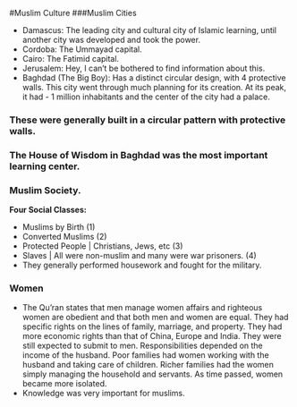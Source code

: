 #Muslim Culture
###Muslim Cities
- Damascus: The leading city and cultural city of Islamic learning, until another city was developed and took the power.
- Cordoba: The Ummayad capital.
- Cairo: The Fatimid capital.
- Jerusalem: Hey, I can’t be bothered to find information about this.
- Baghdad (The Big Boy): Has a distinct circular design, with 4 protective walls. This city went through much planning for its creation. At its peak, it had - 1 million inhabitants and the center of the city had a palace.

### These were generally built in a circular pattern with protective walls.
### The House of Wisdom in Baghdad was the most important learning center.
### Muslim Society.
**Four Social Classes:**
- Muslims by Birth (1)
- Converted Muslims (2)
- Protected People | Christians, Jews, etc (3)
- Slaves | All were non-muslim and many were war prisoners. (4)
- They generally performed housework and fought for the military.
### **Women**
- The Qu’ran states that men manage women affairs and righteous women are obedient and that both men and women are equal. They had specific rights on the lines of family, marriage, and property. They had more economic rights than that of China, Europe and India. They were still expected to submit to men.
Responsibilities depended on the income of the husband. Poor families had women working with the husband and taking care of children. Richer families had the women simply managing the household and servants. 
As time passed, women became more isolated. 
- Knowledge was very important for muslims.
